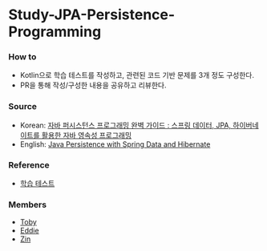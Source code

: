 # Study-JPA-Persistence-Programming

### How to
- Kotlin으로 학습 테스트를 작성하고, 관련된 코드 기반 문제를 3개 정도 구성한다.
- PR을 통해 작성/구성한 내용을 공유하고 리뷰한다.

### Source
- Korean: [자바 퍼시스턴스 프로그래밍 완벽 가이드 : 스프링 데이터, JPA, 하이버네이트를 활용한 자바 영속성 프로그래밍](https://www.yes24.com/Product/Goods/124899724)
- English: [Java Persistence with Spring Data and Hibernate](https://www.manning.com/books/java-persistence-with-spring-data-and-hibernate)

### Reference
- [학습 테스트](https://velog.io/@jakeseo_me/%ED%86%A0%EB%B9%84%EC%9D%98-%EC%8A%A4%ED%94%84%EB%A7[…]EB%A1%9C-%EB%B0%B0%EC%9A%B0%EB%8A%94-%EC%8A%A4%ED%94%84%EB%A7%81)

### Members
- [Toby](https://github.com/tobyilee)
- [Eddie](https://github.com/graceful-martin)
- [Zin](https://github.com/iamzin)
